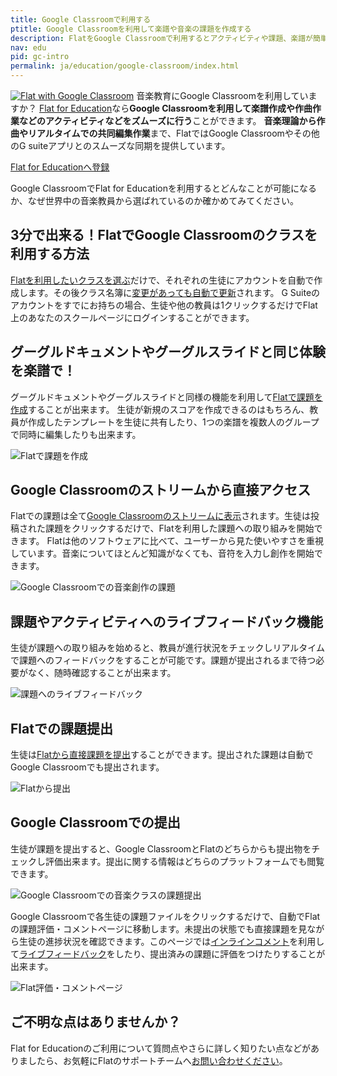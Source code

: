 ```yaml
---
title: Google Classroomで利用する
ptitle: Google Classroomを利用して楽譜や音楽の課題を作成する
description: FlatをGoogle Classroomで利用するとアクティビティや課題、楽譜が簡単に作成できます。音楽理論から作曲や共同楽譜編集まで可能になります。FlatはGoogle Classroomと同期できるものの中でも最高のプラットフォームです。
nav: edu
pid: gc-intro
permalink: ja/education/google-classroom/index.html
---
```


<a class="fll" href="https://flat.io/edu/signup?ref=help-gc&gclassroom=true"><img src="https://flat.io/img/logo-classroom-square-shadow.svg" alt="Flat with Google Classroom" style="border:0"></a>
音楽教育にGoogle Classroomを利用していますか？
[Flat for Education](https://flat.io/ja/edu)なら**Google Classroomを利用して楽譜作成や作曲作業などのアクティビティなどをズムーズに行う**ことができます。
**音楽理論から作曲やリアルタイムでの共同編集作業**まで、FlatではGoogle Classroomやその他のG suiteアプリとのスムーズな同期を提供しています。

<div class="btn-cta-wrapper"><a href="https://flat.io/edu/signup?ref=help-gc&gclassroom=true" class="btn-cta-site">Flat for Educationへ登録</a></div>

Google ClassroomでFlat for Educationを利用するとどんなことが可能になるか、なぜ世界中の音楽教員から選ばれているのか確かめてみてください。
<br>

## 3分で出来る！FlatでGoogle Classroomのクラスを利用する方法

[Flatを利用したいクラスを選ぶ](/help/ja/education/google-classroom/クラスをFlatで利用.html)だけで、それぞれの生徒にアカウントを自動で作成します。その後クラス名簿に[変更があっても自動で更新](/help/ja/education/google-classroom/よくある質問.html)されます。
G Suiteのアカウントをすでにお持ちの場合、生徒や他の教員は1クリックするだけでFlat上のあなたのスクールページにログインすることができます。
<br>


## グーグルドキュメントやグーグルスライドと同じ体験を楽譜で！

グーグルドキュメントやグーグルスライドと同様の機能を利用して[Flatで課題を作成](/help/ja/education/google-classroom/課題の作成.html)することが出来ます。
生徒が新規のスコアを作成できるのはもちろん、教員が作成したテンプレートを生徒に共有したり、1つの楽譜を複数人のグループで同時に編集したりも出来ます。

![Flatで課題を作成](/help/assets/img/edu-ja/class-new-assignment-pick-type.png)
<br>


## Google Classroomのストリームから直接アクセス

Flatでの課題は全て[Google Classroomのストリームに表示](/help/ja/education/google-classroom/生徒view.html)されます。生徒は投稿された課題をクリックするだけで、Flatを利用した課題への取り組みを開始できます。
Flatは他のソフトウェアに比べて、ユーザーから見た使いやすさを重視しています。音楽についてほとんど知識がなくても、音符を入力し創作を開始できます。

![Google Classroomでの音楽創作の課題](/help/assets/img/edu-ja/gc-stream-student.png)
<br>


## 課題やアクティビティへのライブフィードバック機能

生徒が課題への取り組みを始めると、教員が進行状況をチェックしリアルタイムで課題へのフィードバックをすることが可能です。課題が提出されるまで待つ必要がなく、随時確認することが出来ます。

![課題へのライブフィードバック](/help/assets/img/edu-ja/editor-inline-comment.png)
<br>


## Flatでの課題提出

生徒は[Flatから直接課題を提出](/help/ja/education/google-classroom/生徒view.html)することができます。提出された課題は自動でGoogle Classroomでも提出されます。

![Flatから提出](/help/assets/img/edu-ja/editor-student-turnin-button.png)
<br>


## Google Classroomでの提出

生徒が課題を提出すると、Google ClassroomとFlatのどちらからも提出物をチェックし評価出来ます。提出に関する情報はどちらのプラットフォームでも閲覧できます。

![Google Classroomでの音楽クラスの課題提出](/help/assets/img/edu-ja/gc-assignment-done.png)

Google Classroomで各生徒の課題ファイルをクリックするだけで、自動でFlatの課題評価・コメントページに移動します。未提出の状態でも直接課題を見ながら生徒の進捗状況を確認できます。このページでは[インラインコメント](/help/en/music-notation-software/inline-comments.html)を利用して[ライブフィードバック](#live-feedback-during-the-activity)をしたり、提出済みの課題に評価をつけたりすることが出来ます。

![Flat評価・コメントページ](/help/assets/img/edu-ja/assignment-review-inline-comment.png)
<br>


## ご不明な点はありませんか？

Flat for Educationのご利用について質問点やさらに詳しく知りたい点などがありましたら、お気軽にFlatのサポートチームへ[お問い合わせください](/help/support)。
